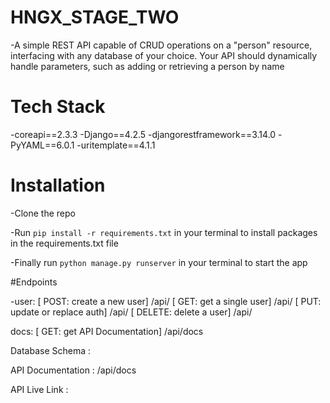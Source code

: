 # HNGX_STAGE_TWO

-A simple REST API capable of CRUD operations on a "person" resource, interfacing with any database of your choice. Your API should dynamically handle parameters, such as adding or retrieving a person by name

# Tech Stack

-coreapi==2.3.3
-Django==4.2.5
-djangorestframework==3.14.0
-PyYAML==6.0.1
-uritemplate==4.1.1

# Installation

-Clone the repo

-Run `pip install -r requirements.txt` in your terminal to install packages in the requirements.txt file

-Finally run `python manage.py runserver` in your terminal to start the app

#Endpoints

-user: [ POST: create a new user] /api/
[ GET: get a single user] /api/<id>
[ PUT: update or replace auth] /api/<id>
[ DELETE: delete a user] /api/<id>

docs: [ GET: get API Documentation] /api/docs

Database Schema :

API Documentation : /api/docs

API Live Link :
